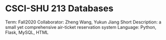 # CSCI-SHU 213 Databases
 Term: Fall2020
 Collaborator: Zheng Wang, Yukun Jiang
 Short Description: a small yet comprehensive air-ticket reservation system
 Language: Python, Flask, MySQL, HTML

